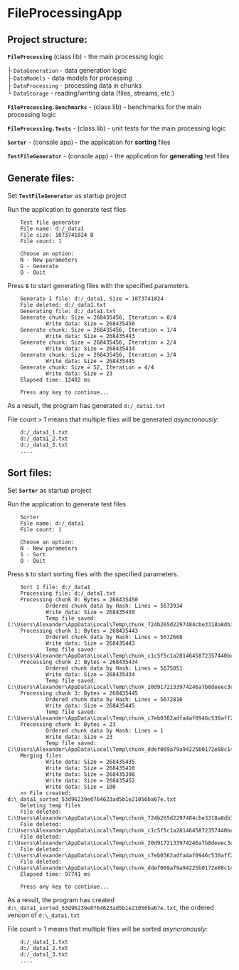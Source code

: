 # FileProcessingApp

## Project structure:

**`FileProcessing`** (class lib) - the main processing logic

├ `DataGeneration` - data generation logic    
├ `DataModels` - data models for processing    
├ `DataProcessing` - processing data in chunks    
└ `DataStorage` - reading/writing data (files, streams, etc.)
    
**`FileProcessing.Benchmarks`** - (class lib) - benchmarks for the main processing logic

**`FileProcessing.Tests`** - (class lib) - unit tests for the main processing logic 

**`Sorter`** - (console app) - the application for **sorting** files

**`TestFileGenerator`** - (console app) - the application for **generating** test files



## Generate files:
Set **`TestFileGenerator`** as startup project

Run the application to generate test files

        Test file generator
        File name: d:/_data1
        File size: 1073741824 B
        File count: 1
        
        Choose an option:
        N - New parameters
        G - Generate
        Q - Quit
        
Press **`G`** to start generating files with the specified parameters.

        Generate 1 file: d:/_data1, Size = 1073741824
        File deleted: d:/_data1.txt
        Generating file: d:/_data1.txt
        Generate chunk: Size = 268435456, Iteration = 0/4
                Write data: Size = 268435450
        Generate chunk: Size = 268435456, Iteration = 1/4
                Write data: Size = 268435443
        Generate chunk: Size = 268435456, Iteration = 2/4
                Write data: Size = 268435434
        Generate chunk: Size = 268435456, Iteration = 3/4
                Write data: Size = 268435445
        Generate chunk: Size = 52, Iteration = 4/4
                Write data: Size = 23
        Elapsed time: 12402 ms
        
        Press any key to continue...

As a result, the program has generated `d:/_data1.txt`

File count > 1 means that multiple files will be generated _asyncronously_:

        d:/_data1_1.txt
        d:/_data1_2.txt
        d:/_data1_3.txt
        ....
        
## Sort files:
Set **`Sorter`** as startup project

Run the application to generate test files
        
        Sorter
        File name: d:/_data1
        File count: 1
        
        Choose an option:
        N - New parameters
        S - Sort
        Q - Quit

Press **`S`** to start sorting files with the specified parameters.

        Sort 1 file: d:/_data1
        Processing file: d:/_data1.txt
        Processing chunk 0: Bytes = 268435450
                Ordered chunk data by Hash: Lines = 5673934
                Write data: Size = 268435450
                Temp file saved: C:\Users\Alexander\AppData\Local\Temp\chunk_724b265d2297484cbe3318a8db377a64.tmp
        Processing chunk 1: Bytes = 268435443
                Ordered chunk data by Hash: Lines = 5672668
                Write data: Size = 268435443
                Temp file saved: C:\Users\Alexander\AppData\Local\Temp\chunk_c1c5f5c1a2814645872357440bc3782c.tmp
        Processing chunk 2: Bytes = 268435434
                Ordered chunk data by Hash: Lines = 5675051
                Write data: Size = 268435434
                Temp file saved: C:\Users\Alexander\AppData\Local\Temp\chunk_20d9172133974246a7b8deeec3cd8820.tmp
        Processing chunk 3: Bytes = 268435445
                Ordered chunk data by Hash: Lines = 5672816
                Write data: Size = 268435445
                Temp file saved: C:\Users\Alexander\AppData\Local\Temp\chunk_c7eb0362adfa4af0946c530aff270171.tmp
        Processing chunk 4: Bytes = 23
                Ordered chunk data by Hash: Lines = 1
                Write data: Size = 23
                Temp file saved: C:\Users\Alexander\AppData\Local\Temp\chunk_ddef069a79a94225b0172e88c1435280.tmp
        Merging files
                Write data: Size = 268435435
                Write data: Size = 268435410
                Write data: Size = 268435398
                Write data: Size = 268435452
                Write data: Size = 100
        >> File created: d:\_data1_sorted_53d96239e0764623ad5b1e21056ba67e.txt
        Deleting temp files
        File deleted: C:\Users\Alexander\AppData\Local\Temp\chunk_724b265d2297484cbe3318a8db377a64.tmp
        File deleted: C:\Users\Alexander\AppData\Local\Temp\chunk_c1c5f5c1a2814645872357440bc3782c.tmp
        File deleted: C:\Users\Alexander\AppData\Local\Temp\chunk_20d9172133974246a7b8deeec3cd8820.tmp
        File deleted: C:\Users\Alexander\AppData\Local\Temp\chunk_c7eb0362adfa4af0946c530aff270171.tmp
        File deleted: C:\Users\Alexander\AppData\Local\Temp\chunk_ddef069a79a94225b0172e88c1435280.tmp
        Elapsed time: 97741 ms
        
        Press any key to continue...

As a result, the program has created `d:\_data1_sorted_53d96239e0764623ad5b1e21056ba67e.txt`, the ordered version of `d:\_data1.txt`

File count > 1 means that multiple files will be sorted _asyncronously_:

        d:/_data1_1.txt
        d:/_data1_2.txt
        d:/_data1_3.txt
        ....
